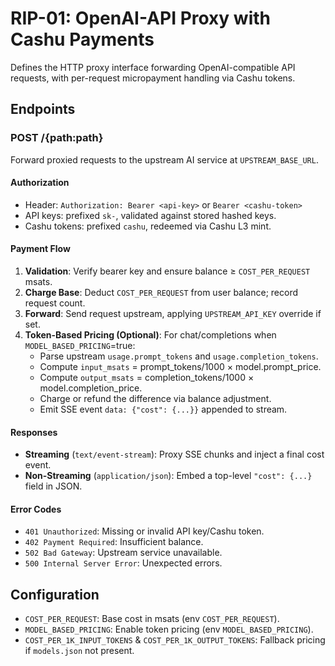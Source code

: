 # RIP-01: OpenAI-API Proxy with Cashu Payments

Defines the HTTP proxy interface forwarding OpenAI-compatible API requests, with per-request micropayment handling via Cashu tokens.

## Endpoints

### POST /{path:path}

Forward proxied requests to the upstream AI service at `UPSTREAM_BASE_URL`.

#### Authorization

- Header: `Authorization: Bearer <api-key>` or `Bearer <cashu-token>`
- API keys: prefixed `sk-`, validated against stored hashed keys.
- Cashu tokens: prefixed `cashu`, redeemed via Cashu L3 mint.

#### Payment Flow

1. **Validation**: Verify bearer key and ensure balance ≥ `COST_PER_REQUEST` msats.
2. **Charge Base**: Deduct `COST_PER_REQUEST` from user balance; record request count.
3. **Forward**: Send request upstream, applying `UPSTREAM_API_KEY` override if set.
4. **Token-Based Pricing (Optional)**: For chat/completions when `MODEL_BASED_PRICING`=true:
   - Parse upstream `usage.prompt_tokens` and `usage.completion_tokens`.
   - Compute `input_msats` = prompt_tokens/1000 × model.prompt_price.
   - Compute `output_msats` = completion_tokens/1000 × model.completion_price.
   - Charge or refund the difference via balance adjustment.
   - Emit SSE event `data: {"cost": {...}}` appended to stream.

#### Responses

- **Streaming** (`text/event-stream`): Proxy SSE chunks and inject a final cost event.
- **Non-Streaming** (`application/json`): Embed a top-level `"cost": {...}` field in JSON.

#### Error Codes

- `401 Unauthorized`: Missing or invalid API key/Cashu token.
- `402 Payment Required`: Insufficient balance.
- `502 Bad Gateway`: Upstream service unavailable.
- `500 Internal Server Error`: Unexpected errors.

## Configuration

- `COST_PER_REQUEST`: Base cost in msats (env `COST_PER_REQUEST`).
- `MODEL_BASED_PRICING`: Enable token pricing (env `MODEL_BASED_PRICING`).
- `COST_PER_1K_INPUT_TOKENS` & `COST_PER_1K_OUTPUT_TOKENS`: Fallback pricing if `models.json` not present.
